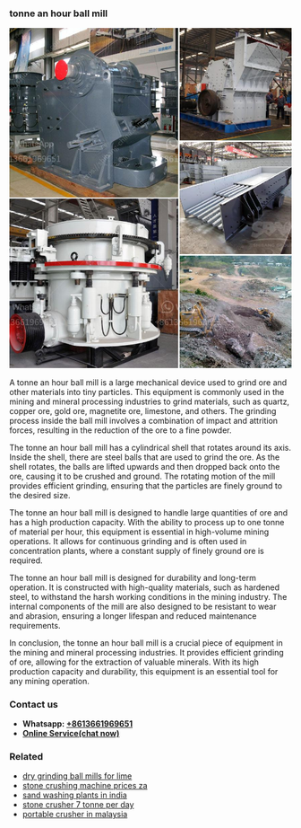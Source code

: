 <h3>tonne an hour ball mill</h3><img src='1708323111.jpg' alt=''><p>A tonne an hour ball mill is a large mechanical device used to grind ore and other materials into tiny particles. This equipment is commonly used in the mining and mineral processing industries to grind materials, such as quartz, copper ore, gold ore, magnetite ore, limestone, and others. The grinding process inside the ball mill involves a combination of impact and attrition forces, resulting in the reduction of the ore to a fine powder.</p><p>The tonne an hour ball mill has a cylindrical shell that rotates around its axis. Inside the shell, there are steel balls that are used to grind the ore. As the shell rotates, the balls are lifted upwards and then dropped back onto the ore, causing it to be crushed and ground. The rotating motion of the mill provides efficient grinding, ensuring that the particles are finely ground to the desired size.</p><p>The tonne an hour ball mill is designed to handle large quantities of ore and has a high production capacity. With the ability to process up to one tonne of material per hour, this equipment is essential in high-volume mining operations. It allows for continuous grinding and is often used in concentration plants, where a constant supply of finely ground ore is required.</p><p>The tonne an hour ball mill is designed for durability and long-term operation. It is constructed with high-quality materials, such as hardened steel, to withstand the harsh working conditions in the mining industry. The internal components of the mill are also designed to be resistant to wear and abrasion, ensuring a longer lifespan and reduced maintenance requirements.</p><p>In conclusion, the tonne an hour ball mill is a crucial piece of equipment in the mining and mineral processing industries. It provides efficient grinding of ore, allowing for the extraction of valuable minerals. With its high production capacity and durability, this equipment is an essential tool for any mining operation.</p><h3>Contact us</h3><ul><li><strong>Whatsapp:&nbsp;<a href="https://wa.me/8613661969651">+8613661969651</a></strong></li><li><a href="https://swt.shibang-china.com/?git&amp;zhl&amp;tonne an hour ball mill"><strong>Online Service(chat now)</strong></a></li></ul><h3>Related</h3><ul><li><a href='dry grinding ball mills for lime.md'>dry grinding ball mills for lime</a></li><li><a href='stone crushing machine prices za.md'>stone crushing machine prices za</a></li><li><a href='sand washing plants in india.md'>sand washing plants in india</a></li><li><a href='stone crusher 7 tonne per day.md'>stone crusher 7 tonne per day</a></li><li><a href='portable crusher in malaysia.md'>portable crusher in malaysia</a></li></ul>